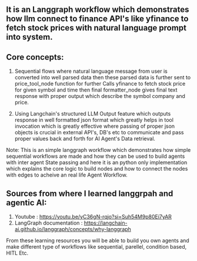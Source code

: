## It is an Langgraph workflow which demonstrates how llm connect to finance API's like yfinance to fetch stock prices with natural language prompt into system.

## Core concepts:

1) Sequential flows where natural language message from user is converted into well parsed data then these parsed data is further sent to price_tool_node function for
further Calls yfinance to fetch stock price for given symbol and time then final formatter_node gives final text response with proper output which describe the symbol
company and price.

2) Using Langchain's structured LLM Output feature which outputs response in well formatted json format which greatly helps in tool invocation which is greatly effective
where passing of proper json objects is crucial in external API's, DB's etc to communicate and pass proper values back and forth for AI Agent's Data retrieval.

Note: This is an simple langgraph workflow which demonstrates how simple sequential workflows are made and how they can be used to build agents with inter agent State
passing and here it is an python only implementation which explains the core logic to build nodes and how to connect the nodes with edges to acheive an real life Agent
Workflow.

## Sources from where I learned langgrpah and agentic AI:

1) Youtube : https://youtu.be/yC36gN-rqjo?si=Suh54M9p80Ei7yAR
2) LangGraph documentation : https://langchain-ai.github.io/langgraph/concepts/why-langgraph
 

From these learning resources you will be able to build you own agents and make different type of workflows like sequential, parellel, condition based, HITL Etc.


